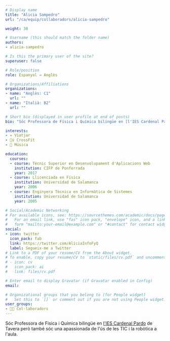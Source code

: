 ```yaml
---
# Display name
title: "Alicia Sampedro"
url: "/ca/equip/collaboradors/alicia-sampedro"

weight: 30

# Username (this should match the folder name)
authors:
- alicia-sampedro

# Is this the primary user of the site?
superuser: false

# Role/position
role: Espanyol ↔️ Anglès

# Organizations/Affiliations
organizations:
- name: "Anglès: C1"
  url: ""
- name: "Italià: B2"
  url: ""  

# Short bio (displayed in user profile at end of posts)
bio: "Sóc Professora de Física i Química bilingüe en [l'IES Cardenal Pardo](http://iescardenalpardotavera.centros.educa.jcyl.es/sitio/index.cgi) de Tavera però també sóc una apassionada de l'ús de les TIC i la robòtica a l'aula."

interests:
- ✈️ Viatjar
- 🏋️‍♀️ CrossFit
- 🎵 Música

education:
  courses:
  - course: Tècnic Superior en Desenvolupament d'Aplicacions Web
    institution: CIFP de Ponferrada
    year: 2017
  - course: Llicenciada en Física
    institution: Universidad de Salamanca
    year: 2006
  - course: Enginyera Tècnica en Informàtica de Sistemes
    institution: Universidad de Salamanca
    year: 2005

# Social/Academic Networking
# For available icons, see: https://sourcethemes.com/academic/docs/page-builder/#icons
#   For an email link, use "fas" icon pack, "envelope" icon, and a link in the
#   form "mailto:your-email@example.com" or "#contact" for contact widget.
social:
- icon: twitter
  icon_pack: fab
  link: https://twitter.com/AliciaInfoFyQ
  label: Segueix-me a Twitter
# Link to a PDF of your resume/CV from the About widget.
# To enable, copy your resume/CV to `static/files/cv.pdf` and uncomment the lines below.
# - icon: cv
#   icon_pack: ai
#   link: files/cv.pdf

# Enter email to display Gravatar (if Gravatar enabled in Config)
email:

# Organizational groups that you belong to (for People widget)
#   Set this to `[]` or comment out if you are not using People widget.
user_groups:
- 🙌🏼 Col·laboradors
---
```


Sóc Professora de Física i Química bilingüe en [l'IES Cardenal Pardo](http://iescardenalpardotavera.centros.educa.jcyl.es/sitio/index.cgi) de Tavera però també sóc una apassionada de l'ús de les TIC i la robòtica a l'aula.